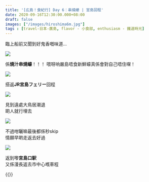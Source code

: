 ```yaml
---
title: '[広島！食紀行] Day 6：串燒蠔 | 宮島回程'
date: 2020-09-16T12:30:00.000+08:00
draft: false
images: ["/images/hiroshima6m.jpg"]
tags : [travel-日本-廣島, flavor - 小食部, enthusiasm - 鐵道時光]
---
```


臨上船前又聞到好鬼香嘅味道...

![](/images/hiroshiam6m1.jpg)

係**燒汁串燒蠔**！！！
喂呀响嚴島唔食新鮮蠔真係會對自己唔住㗎！  

![](/images/hiroshiam6m2.jpg)

搭返**JR宮島フェリー**回程

![](/images/hiroshiam6m3.jpg)

見到遠處大鳥居潮退  
啲人就行埋去  

![](/images/hiroshiam6m4.jpg)

不過咁曬嘛最後都係秒skip  
情願早啲走返去好過  

![](/images/hiroshiam6m5.jpg)

返到嚟**宮島口駅**  
又係漫長返去市中心嘅車程  
  
{{<hiroshima>}}
